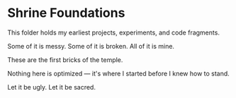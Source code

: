 # Shrine Foundations #

This folder holds my earliest projects, experiments, and code fragments.

Some of it is messy.
Some of it is broken.
All of it is mine.

These are the first bricks of the temple.

Nothing here is optimized — it's where I started before I knew how to stand.

Let it be ugly. Let it be sacred.

